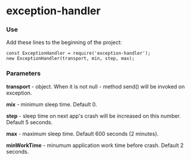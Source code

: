 # exception-handler 

### Use
Add these lines to the beginning of the project:

    const ExceptionHandler = require('exception-handler');
    new ExceptionHandler(transport, min, step, max);

### Parameters
**transport** - object. When it is not null - method send() will be invoked on exception.

**mix** - minimum sleep time. Default 0.

**step** - sleep time on next app's crash will be increased on this number. Default 5 seconds.

**max** - maximum sleep time. Default 600 seconds (2 minutes).

**minWorkTime** - minumum application work time before crash. Default 2 seconds.
